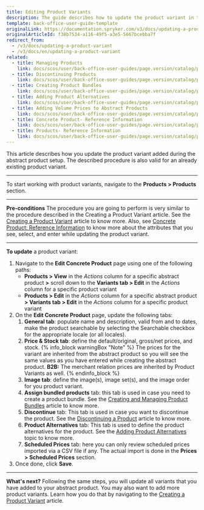 ```yaml
---
title: Editing Product Variants
description: The guide describes how to update the product variant in the Back Office.
template: back-office-user-guide-template
originalLink: https://documentation.spryker.com/v3/docs/updating-a-product-variant
originalArticleId: f38b7534-a116-49f5-a3e5-5667bcebba7f
redirect_from:
  - /v3/docs/updating-a-product-variant
  - /v3/docs/en/updating-a-product-variant
related:
  - title: Managing Products
    link: docs/scos/user/back-office-user-guides/page.version/catalog/products/managing-products/managing-products.html
  - title: Discontinuing Products
    link: docs/scos/user/back-office-user-guides/page.version/catalog/products/managing-products/discontinuing-products.html
  - title: Creating Product Bundles
    link: docs/scos/user/back-office-user-guides/page.version/catalog/products/abstract-products/creating-product-bundles.html
  - title: Adding Product Alternatives
    link: docs/scos/user/back-office-user-guides/page.version/catalog/products/managing-products/adding-product-alternatives.html
  - title: Adding Volume Prices to Abstract Products
    link: docs/scos/user/back-office-user-guides/page.version/catalog/products/abstract-products/adding-volume-prices-to-abstract-products.html
  - title: Concrete Product- Reference Information
    link: docs/scos/user/back-office-user-guides/page.version/catalog/products/references/concrete-product-reference-information.html
  - title: Products- Reference Information
    link: docs/scos/user/back-office-user-guides/page.version/catalog/products/references/products-reference-information.html
---
```


This article describes how you update the product variant added during the abstract product setup.
The described procedure is also valid for an already existing product variant.
***
To start working with product variants, navigate to the **Products > Products** section.
***
**Pre-conditions**
The procedure you are going to perform is very similar to the procedure described in the Creating a Product Variant article. See the [Creating a Product Variant](/docs/scos/user/back-office-user-guides/{{page.version}}/catalog/products/concrete-products/creating-product-variants.html) article to know more. Also, see [Concrete Product: Reference Information](/docs/scos/user/back-office-user-guides/{{page.version}}/catalog/products/references/concrete-product-reference-information.html) to know more about the attributes that you see, select, and enter while updating the product variant.
***
**To update** a product variant:
1. Navigate to the **Edit Concrete Product** page using one of the following paths:
   * **Products > View** in the _Actions_ column for a specific abstract product **>** scroll down to the **Variants tab > Edit** in the _Actions_ column for a specific product variant
    * **Products > Edit** in the _Actions_ column for a specific abstract product **> Variants tab > Edit** in the _Actions_ column for a specific product variant
2. On the **Edit Concrete Product** page, update the following tabs:
    1. **General tab**: populate name and description, valid from and to dates, make the product searchable by selecting the Searchable checkbox for the appropriate locale (or all locales).
    2. **Price & Stock tab**: define the default/original, gross/net prices, and stock.
    {% info_block warningBox "Note" %}
The prices for the variant are inherited from the abstract product so you will see the same values as you have entered while creating the abstract product. **B2B:** The merchant relation prices are inherited by Product Variants as well.
{% endinfo_block %}
    3. **Image tab**: define the image(s), image set(s), and the image order for you product variant.
    4. **Assign bundled products** tab: this tab is used in case you need to create a product bundle. See the [Creating and Managing Product Bundles](/docs/scos/user/back-office-user-guides/{{page.version}}/products/products/managing-products/creating-and-managing-product-bundles.html) article to know more.
    5. **Discontinue** tab: This tab is used in case you want to discontinue the product. See the [Discontinuing a Product](/docs/scos/user/back-office-user-guides/{{page.version}}/catalog/products/managing-products/discontinuing-products.html) article to know more.
    6. **Product Alternatives** tab: This tab is used to define the product alternatives for the product. See the [Adding Product Alternatives](/docs/scos/user/back-office-user-guides/{{page.version}}/products/products/managing-products/adding-product-alternatives.html) topic to know more.
    7. **Scheduled Prices** tab: here you can only review scheduled prices imported via a CSV file if any. The actual import is done in the **Prices > Scheduled Prices** section.
3. Once done, click **Save**.
***
**What's next?**
Following the same steps, you will update all variants that you have added to your abstract product.
You may also want to add more product variants. Learn how you do that by navigating to the [Creating a Product Variant](/docs/scos/user/back-office-user-guides/{{page.version}}/catalog/products/concrete-products/creating-product-variants.html) article.
